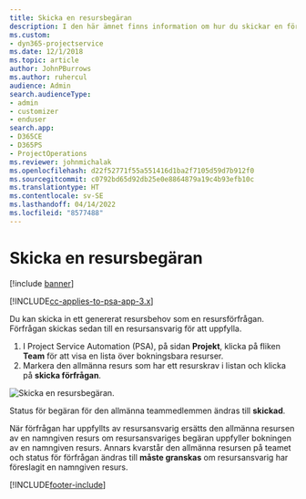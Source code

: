 ```yaml
---
title: Skicka en resursbegäran
description: I den här ämnet finns information om hur du skickar en förfrågan för en projektresurs.
ms.custom:
- dyn365-projectservice
ms.date: 12/1/2018
ms.topic: article
author: JohnPBurrows
ms.author: ruhercul
audience: Admin
search.audienceType:
- admin
- customizer
- enduser
search.app:
- D365CE
- D365PS
- ProjectOperations
ms.reviewer: johnmichalak
ms.openlocfilehash: d22f52771f55a551416d1ba2f7105d59d7b912f0
ms.sourcegitcommit: c0792bd65d92db25e0e8864879a19c4b93efb10c
ms.translationtype: HT
ms.contentlocale: sv-SE
ms.lasthandoff: 04/14/2022
ms.locfileid: "8577488"
---
```

# <a name="submitting-a-resource-request"></a>Skicka en resursbegäran

[!include [banner](../includes/psa-now-project-operations.md)]

[!INCLUDE[cc-applies-to-psa-app-3.x](../includes/cc-applies-to-psa-app-3x.md)]

Du kan skicka in ett genererat resursbehov som en resursförfrågan. Förfrågan skickas sedan till en resursansvarig för att uppfylla.

1. I Project Service Automation (PSA), på sidan **Projekt**, klicka på fliken **Team** för att visa en lista över bokningsbara resurser. 
2. Markera den allmänna resurs som har ett resurskrav i listan och klicka på **skicka förfrågan**.

![Skicka en resursbegäran.](media/RM-how-to-18.png)

Status för begäran för den allmänna teammedlemmen ändras till **skickad**.

När förfrågan har uppfyllts av resursansvarig ersätts den allmänna resursen av en namngiven resurs om resursansvariges begäran uppfyller bokningen av en namngiven resurs. Annars kvarstår den allmänna resursen på teamet och status för förfrågan ändras till **måste granskas** om resursansvarig har föreslagit en namngiven resurs.


[!INCLUDE[footer-include](../includes/footer-banner.md)]

